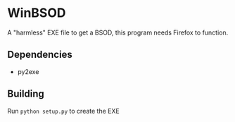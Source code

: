 # WinBSOD
A "harmless" EXE file to get a BSOD, this program needs Firefox to function.
## Dependencies
* py2exe
## Building
Run `python setup.py` to create the EXE
